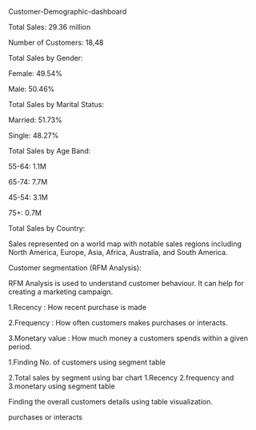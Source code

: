 Customer-Demographic-dashboard

Total Sales: 29.36 million

Number of Customers: 18,48

Total Sales by Gender:

Female: 49.54%

Male: 50.46%


Total Sales by Marital Status:

Married: 51.73%

Single: 48.27%


Total Sales by Age Band:

55-64: 1.1M

65-74: 7.7M

45-54: 3.1M

75+: 0.7M

Total Sales by Country:

Sales represented on a world map with notable sales regions including North America, Europe, Asia, Africa, Australia, and South America.

Customer segmentation (RFM Analysis):

RFM Analysis is used to understand customer behaviour. It can help for creating a marketing campaign.

1.Recency : How recent purchase is made

2.Frequency : How often customers makes 
purchases or interacts.

3.Monetary value : How much money a customers spends within a given period.


1.Finding No. of customers using segment table

2.Total sales by segment using bar chart 
1.Recency
2.frequency and 
3.monetary using segment table

Finding the overall customers details using table visualization.




purchases or interacts
